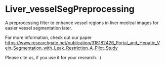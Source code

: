 # Liver_vesselSegPreprocessing
A preprocessing filter to enhance vessel regions in liver medical images for easier vessel segmentation later.

For more information, check out our paper 
https://www.researchgate.net/publication/318182426_Portal_and_Hepatic_Vein_Segmentation_with_Leak_Restriction_A_Pilot_Study

Please cite us, if you use it for your research. :)
